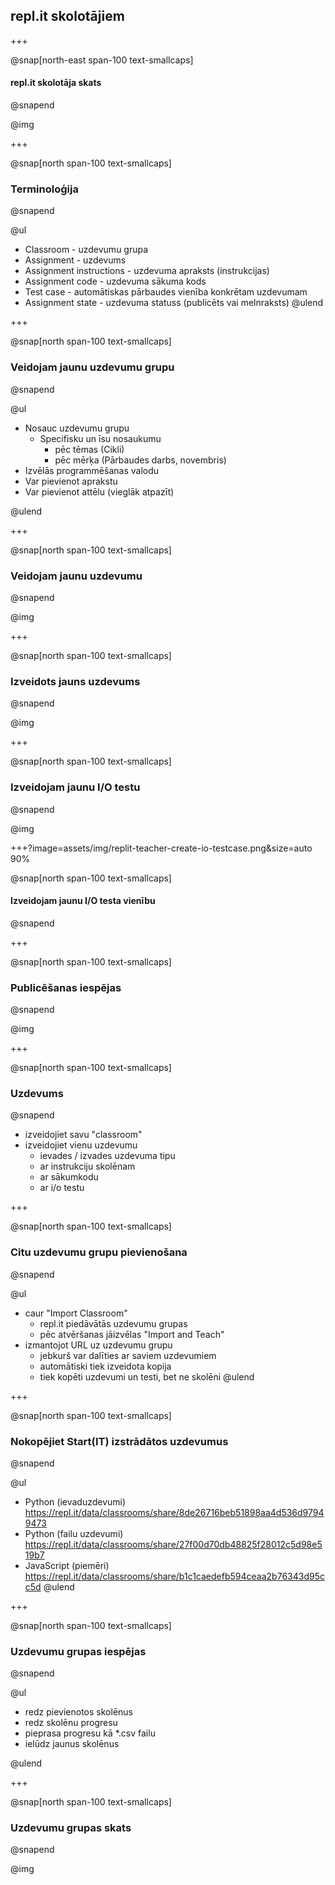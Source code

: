 ## repl.it skolotājiem

+++

@snap[north-east span-100 text-smallcaps]
#### repl.it skolotāja skats
@snapend

@img[](assets/img/replit-teacher.png)

+++

@snap[north span-100 text-smallcaps]
### Terminoloģija
@snapend

@ul

- Classroom - uzdevumu grupa
- Assignment - uzdevums
- Assignment instructions - uzdevuma apraksts (instrukcijas)
- Assignment code - uzdevuma sākuma kods
- Test case - automātiskas pārbaudes vienība konkrētam uzdevumam
- Assignment state - uzdevuma statuss (publicēts vai melnraksts)
@ulend

+++

@snap[north span-100 text-smallcaps]
### Veidojam jaunu uzdevumu grupu
@snapend

@ul

- Nosauc uzdevumu grupu
  - Specifisku un īsu nosaukumu
    - pēc tēmas (Cikli)
    - pēc mērķa (Pārbaudes darbs, novembris)
- Izvēlās programmēšanas valodu
- Var pievienot aprakstu
- Var pievienot attēlu (vieglāk atpazīt)

@ulend

+++

@snap[north span-100 text-smallcaps]
### Veidojam jaunu uzdevumu
@snapend

@img[](assets/img/replit-teacher-new-assignment.png)

+++

@snap[north span-100 text-smallcaps]
### Izveidots jauns uzdevums
@snapend

@img[](assets/img/replit-teacher-new-assignment-filled.png)

+++

@snap[north span-100 text-smallcaps]
### Izveidojam jaunu I/O testu
@snapend

@img[](assets/img/replit-teacher-create-io-test.png)

+++?image=assets/img/replit-teacher-create-io-testcase.png&size=auto 90%

@snap[north span-100 text-smallcaps]
#### Izveidojam jaunu I/O testa vienību
@snapend

+++

@snap[north span-100 text-smallcaps]
### Publicēšanas iespējas
@snapend

@img[](assets/img/replit-teacher-publish-options.png)

+++

@snap[north span-100 text-smallcaps]
### Uzdevums
@snapend

- izveidojiet savu "classroom"
- izveidojiet vienu uzdevumu
  - ievades / izvades uzdevuma tipu
  - ar instrukciju skolēnam
  - ar sākumkodu
  - ar i/o testu

+++

@snap[north span-100 text-smallcaps]
### Citu uzdevumu grupu pievienošana
@snapend

@ul

- caur "Import Classroom"
  - repl.it piedāvātās uzdevumu grupas
  - pēc atvēršanas jāizvēlas "Import and Teach"
- izmantojot URL uz uzdevumu grupu
  - jebkurš var dalīties ar saviem uzdevumiem
  - automātiski tiek izveidota kopija
  - tiek kopēti uzdevumi un testi, bet ne skolēni
  @ulend

+++

@snap[north span-100 text-smallcaps]
### Nokopējiet Start(IT) izstrādātos uzdevumus
@snapend

@ul
- Python (ievaduzdevumi) https://repl.it/data/classrooms/share/8de26716beb51898aa4d536d97949473
- Python (failu uzdevumi) https://repl.it/data/classrooms/share/27f00d70db48825f28012c5d98e519b7
- JavaScript (piemēri) https://repl.it/data/classrooms/share/b1c1caedefb594ceaa2b76343d95cc5d
@ulend

+++

@snap[north span-100 text-smallcaps]
### Uzdevumu grupas iespējas
@snapend

@ul

- redz pievienotos skolēnus
- redz skolēnu progresu
- pieprasa progresu kā *.csv failu
- ielūdz jaunus skolēnus

@ulend

+++

@snap[north span-100 text-smallcaps]
### Uzdevumu grupas skats
@snapend

@img[](assets/img/replit-teacher-student-progress.png)
